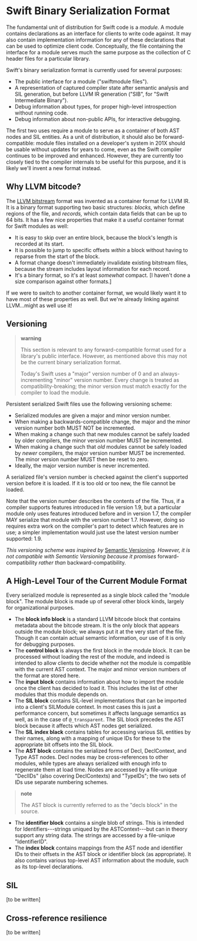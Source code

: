 Swift Binary Serialization Format
=================================

The fundamental unit of distribution for Swift code is a *module.* A
module contains declarations as an interface for clients to write code
against. It may also contain implementation information for any of these
declarations that can be used to optimize client code. Conceptually, the
file containing the interface for a module serves much the same purpose
as the collection of C header files for a particular library.

Swift's binary serialization format is currently used for several
purposes:

-   The public interface for a module ("swiftmodule files").
-   A representation of captured compiler state after semantic analysis
    and SIL generation, but before LLVM IR generation ("SIB", for "Swift
    Intermediate Binary").
-   Debug information about types, for proper high-level introspection
    without running code.
-   Debug information about non-public APIs, for interactive debugging.

The first two uses require a module to serve as a container of both AST
nodes and SIL entities. As a unit of distribution, it should also be
forward-compatible: module files installed on a developer's system in
201X should be usable without updates for years to come, even as the
Swift compiler continues to be improved and enhanced. However, they are
currently too closely tied to the compiler internals to be useful for
this purpose, and it is likely we'll invent a new format instead.

Why LLVM bitcode?
-----------------

The [LLVM bitstream](http://llvm.org/docs/BitCodeFormat.html) format was
invented as a container format for LLVM IR. It is a binary format
supporting two basic structures: *blocks,* which define regions of the
file, and *records,* which contain data fields that can be up to 64
bits. It has a few nice properties that make it a useful container
format for Swift modules as well:

-   It is easy to skip over an entire block, because the block's length
    is recorded at its start.
-   It is possible to jump to specific offsets *within* a block without
    having to reparse from the start of the block.
-   A format change doesn't immediately invalidate existing bitstream
    files, because the stream includes layout information for
    each record.
-   It's a binary format, so it's at least *somewhat* compact. \[I
    haven't done a size comparison against other formats.\]

If we were to switch to another container format, we would likely want
it to have most of these properties as well. But we're already linking
against LLVM...might as well use it!

Versioning
----------

> **warning**
>
> This section is relevant to any forward-compatible format used for a
> library's public interface. However, as mentioned above this may not
> be the current binary serialization format.
>
> Today's Swift uses a "major" version number of 0 and an
> always-incrementing "minor" version number. Every change is treated as
> compatibility-breaking; the minor version must match exactly for the
> compiler to load the module.

Persistent serialized Swift files use the following versioning scheme:

-   Serialized modules are given a major and minor version number.
-   When making a backwards-compatible change, the major and the minor
    version number both MUST NOT be incremented.
-   When making a change such that new modules cannot be safely loaded
    by older compilers, the minor version number MUST be incremented.
-   When making a change such that *old* modules cannot be safely loaded
    by *newer* compilers, the major version number MUST be incremented.
    The minor version number MUST then be reset to zero.
-   Ideally, the major version number is never incremented.

A serialized file's version number is checked against the client's
supported version before it is loaded. If it is too old or too new, the
file cannot be loaded.

Note that the version number describes the contents of the file. Thus,
if a compiler supports features introduced in file version 1.9, but a
particular module only uses features introduced before and in version
1.7, the compiler MAY serialize that module with the version number 1.7.
However, doing so requires extra work on the compiler's part to detect
which features are in use; a simpler implementation would just use the
latest version number supported: 1.9.

*This versioning scheme was inspired by* [Semantic
Versioning](http://semver.org). *However, it is not compatible with
Semantic Versioning because it promises* forward-compatibility *rather
than* backward-compatibility.

A High-Level Tour of the Current Module Format
----------------------------------------------

Every serialized module is represented as a single block called the
"module block". The module block is made up of several other block
kinds, largely for organizational purposes.

-   The **block info block** is a standard LLVM bitcode block that
    contains metadata about the bitcode stream. It is the only block
    that appears outside the module block; we always put it at the very
    start of the file. Though it can contain actual semantic
    information, our use of it is only for debugging purposes.
-   The **control block** is always the first block in the module block.
    It can be processed without loading the rest of the module, and
    indeed is intended to allow clients to decide whether not the module
    is compatible with the current AST context. The major and minor
    version numbers of the format are stored here.
-   The **input block** contains information about how to import the
    module once the client has decided to load it. This includes the
    list of other modules that this module depends on.
-   The **SIL block** contains SIL-level implementations that can be
    imported into a client's SILModule context. In most cases this is
    just a performance concern, but sometimes it affects language
    semantics as well, as in the case of `@_transparent`. The SIL block
    precedes the AST block because it affects which AST nodes
    get serialized.
-   The **SIL index black** contains tables for accessing various SIL
    entities by their names, along with a mapping of unique IDs for
    these to the appropriate bit offsets into the SIL block.
-   The **AST block** contains the serialized forms of Decl,
    DeclContext, and Type AST nodes. Decl nodes may be cross-references
    to other modules, while types are always serialized with enough info
    to regenerate them at load time. Nodes are accessed by a file-unique
    "DeclIDs" (also covering DeclContexts) and "TypeIDs"; the two sets
    of IDs use separate numbering schemes.

> **note**
>
> The AST block is currently referred to as the "decls block" in the
> source.

-   The **identifier block** contains a single blob of strings. This is
    intended for Identifiers---strings uniqued by the ASTContext---but
    can in theory support any string data. The strings are accessed by a
    file-unique "IdentifierID".
-   The **index block** contains mappings from the AST node and
    identifier IDs to their offsets in the AST block or identifier block
    (as appropriate). It also contains various top-level AST information
    about the module, such as its top-level declarations.

SIL
---

\[to be written\]

Cross-reference resilience
--------------------------

\[to be written\]
